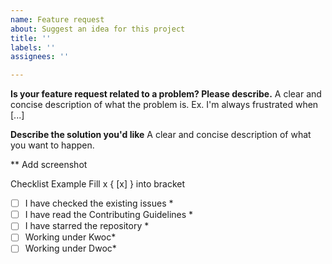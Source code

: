 ```yaml
---
name: Feature request
about: Suggest an idea for this project
title: ''
labels: ''
assignees: ''

---
```


**Is your feature request related to a problem? Please describe.**
A clear and concise description of what the problem is. Ex. I'm always frustrated when [...]

**Describe the solution you'd like**
A clear and concise description of what you want to happen.


** Add screenshot 


Checklist
Example  Fill x { [x] }  into  bracket

- [ ] I have checked the existing issues *
- [ ] I have read the Contributing Guidelines *
- [ ] I have starred the repository *
- [ ] Working under Kwoc*
- [ ] Working under Dwoc*
